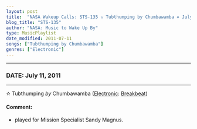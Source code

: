 ```yaml
---
layout: post
title:  "NASA Wakeup Calls: STS-135 ✫ Tubthumping by Chumbawamba ✵ July 11, 2011"
blog_title: "STS-135"
author: "NASA: Music to Wake Up By"
type: MusicPlaylist
date_modified: 2011-07-11
songs: ["Tubthumping by Chumbawamba"]
genres: ["Electronic"]
---
```


----
### DATE: July 11, 2011
----
✫ Tubthumping *by* Chumbawamba ([Electronic](https://www.discogs.com/genre/Electronic): [Breakbeat](https://www.discogs.com/style/Breakbeat)) <a target="blank_" href="https://www.discogs.com/Chumbawamba-Tubthumping/release/120047">
    <i class="fas fa-compact-disc"
       title="Discogs entry for this song"
       alt="Discogs entry for this song"
       style="font-size: 1.1em;"></i></a>
    

#### Comment:
* played for Mission Specialist Sandy Magnus.



<br/>
<center>
	<a target="_blank"
	   href="https://twitter.com/intent/tweet?hashtags=Space,NASA,Playlist,NASAWakeupCalls,SpaceProgram&text=🚀 {{ page.author}}, '{{ page.songs.first }}' {{ page.title }}, {{ site.url }}{{ page.url }}&via=nasawakeupcalls"><i class="fab fa-twitter" title="Tweet this page" alt="Tweet this page" style="font-size: 1.3em;"></i></a>
	&nbsp; 	<i class="fas fa-user-astronaut" style="font-size: 1.5em;"></i> &nbsp;
    <a id="custom_amazon_link"
       type="amzn" search="#"
       category="popular music">
    <i class="fab fa-amazon" style="font-size: 1.3em;"></i></a>
</center>

<!-- Randomly resolve an individual entry from a song array -->
<script src="/assets/javascript/seedrandom.min.js"></script>
<script>
  var wake_me_up = ["Tubthumping by Chumbawamba"];
  var prng = new Math.seedrandom();
  function randomSong() {
    song = wake_me_up[Math.floor(Math.random() * wake_me_up.length)];
    var amazon_link = document.getElementById("custom_amazon_link");
    amazon_link.setAttribute("search", song);
  }
  window.onload = randomSong();
</script>
